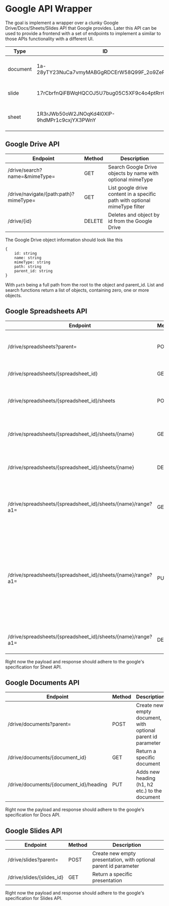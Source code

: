 # Google API Wrapper

The goal is implement a wrapper over a clunky Google Drive/Docs/Sheets/Slides API that Google provides. Later this API can be used to provide a frontend with a set of endpoints to implement a similar to those APIs functionality with a different UI.

| Type | ID | Description |
|------|----|-------------|
| document| 1a-28yTY23NuCa7vmyMABGgRDCErW58Q99F_2o9ZePGo | Simple sample google document |
| slide | 17rCbrfnQiFBWqHQCOJ5U7bug05C5XF9c4o4ptRrrOHY | Simple sample google slide |
| sheet | 1R3rJWb50oW2JNOqKd4l0XlP-9hdMPr1c9cxjYX3PWnY | Simple same google spreadsheet |

## Google Drive API

| Endpoint | Method | Description | 
|----------|-------|------------|
| /drive/search?name=&mimeType= | GET | Search Google Drive objects by name with optional mimeType |
| /drive/navigate/{path:path}?mimeType= | GET | List google drive content in a specific path with optional mimeType filter |
| /drive/{id} | DELETE | Deletes and object by id from the Google Drive |

The Google Drive object information should look like this
```
{
    id: string
    name: string
    mimeType: string
    path: string
    parent_id: string
}
```
With `path` being a full path from the root to the object and parent_id. List and search functions return a list of objects, containing zero, one or more objects.

## Google Spreadsheets API

| Endpoint | Method | Description | 
|----------|-------|------------|
| /drive/spreadsheets?parent= | POST | Create new empty spreadsheet, with optional parent id |
| /drive/spreadsheets/{spreadsheet_id}| GET | Return a spreadsheet by id |
| /drive/spreadsheets/{spreadsheet_id}/sheets | POST | Creates new empty sheet within the existing spreadsheet |
| /drive/spreadsheets/{spreadsheet_id}/sheets/{name} | GET | Returns a specific sheet from the existing spreadsheet |
| /drive/spreadsheets/{spreadsheet_id}/sheets/{name} | DELETE | Deletes a specific sheet from the spreadsheet |
| /drive/spreadsheets/{spreadsheet_id}/sheets/{name}/range?a1= | GET | Returns the range based on A1 notation provided in range query parameter |
| /drive/spreadsheets/{spreadsheet_id}/sheets/{name}/range?a1= | PUT | Updates the range based on A1 notation with payload containing the values and query parameter containing range. Requires either values or format to be provided. |
| /drive/spreadsheets/{spreadsheet_id}/sheets/{name}/range?a1= | DELETE | Deletes a range from the sheet based on A1 |
Right now the payload and response should adhere to the google's specification for Sheet API.  

## Google Documents API

| Endpoint | Method | Description | 
|----------|-------|------------|
| /drive/documents?parent= | POST | Create new empty document, with optional parent id parameter |
| /drive/documents/{document_id}| GET | Return a specific document |
| /drive/documents/{document_id}/heading | PUT | Adds new heading (h1, h2 etc.) to the document |

Right now the payload and response should adhere to the google's specification for Docs API.

## Google Slides API

| Endpoint | Method | Description | 
|----------|-------|------------|
| /drive/slides?parent= | POST | Create new empty presentation, with optional parent id parameter |
| /drive/slides/{slides_id}| GET | Return a specific presentation |

Right now the payload and response should adhere to the google's specification for Slides API.
